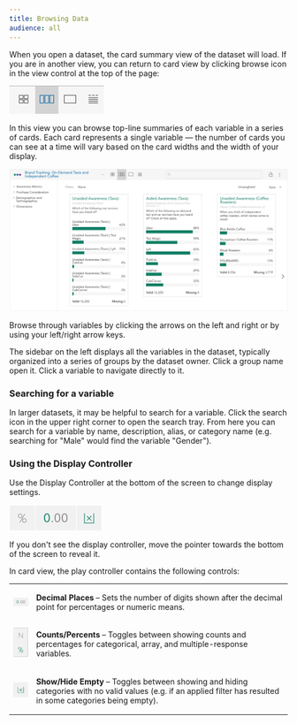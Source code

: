 ```yaml
---
title: Browsing Data
audience: all
---
```


When you open a dataset, the card summary view of the dataset will load. If you are in another view, you can return to card view by clicking browse icon in the view control at the top of the page:

![](images/ViewToggle.png)

In this view you can browse top-line summaries of each variable in a series of cards. Each card represents a single variable — the number of cards you can see at a time will vary based on the card widths and the width of your display.

![](images/Browse.png)

Browse through variables by clicking the arrows on the left and right or by using your left/right arrow keys.

The sidebar on the left displays all the variables in the dataset, typically organized into a series of groups by the dataset owner. Click a group name open it. Click a variable to navigate directly to it.

### Searching for a variable

In larger datasets, it may be helpful to search for a variable. Click the search icon in the upper right corner to open the search tray. From here you can search for a variable by name, description, alias, or category name (e.g. searching for "Male" would find the variable "Gender").

### Using the Display Controller

Use the Display Controller at the bottom of the screen to change display settings.

![](images/BrowseDisplayController.png)

If you don't see the display controller, move the pointer towards the bottom of the screen to reveal it.

In card view, the play controller contains the following controls:

<table>
    <tr>
        <td><img src="images/DisplayDecimalPoints.png" /></td>
        <td><p><strong>Decimal Places</strong> – Sets the number of digits shown after the decimal point for percentages or numeric means.</p></td>
    </tr>
    <tr>
        <td><img src="images/DisplayNPercent.png" /></td>
        <td><p><strong>Counts/Percents</strong> – Toggles between showing counts and percentages for categorical, array, and multiple-response variables.</p></td>
    </tr>
    <tr>
        <td><img src="images/DisplayShowEmpty.png" /></td>
        <td><p><strong>Show/Hide Empty</strong> – Toggles between showing and hiding categories with no valid values (e.g. if an applied filter has resulted in some categories being empty).</p></td>
    </tr>
</table>
